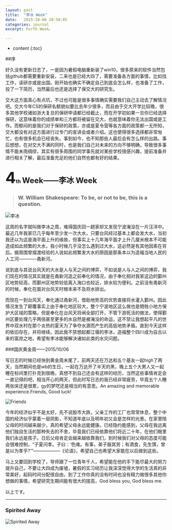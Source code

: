 ```yaml
---
layout: post
title:  "李冰 Week"
date:   2015-10-06 20:50:05
categories: journal
excerpt: Forth Week。

---
```

* content
{:toc}


##序

好久没有更新日志了，一是因为暑假电脑重新装了win10，很多原来的软件当然包括github都需要重新安装，二来也是已经大四了，需要准备各方面的事情，比如找工作，读研亦或是出国。刚开始也确实不确定自己到底会怎么样，也准备了工作，投了一下简历，当然最后也还是选择了保交大的研究生。

交大这方面真心有点坑，不过也可能是很多事情确实需要我们自己主动去了解情况吧。交大今年CS的保研名额貌似要比去年少很多，而且由于交大开学比较晚，很多其他学校诸如浙大复旦的保研申请都已经截止，而在开学初如果一旦你已经选择保研，这意味着你的成绩单和三方都将被留在交大，也就意味着你无法出国或是工作。而郁闷的是我们对于保研的政策，亦或是夏令营等各方面的政策都一无所知，交大都没有对这方面进行过专门的宣讲会或者介绍。这也使得很多选择都非常匆忙，也有很多机会已经丧失。事到如今，也不知那些人最后会有怎么样的出路。事后想想，在对交大不满的同时，也是我们自己对未来的方向不够明确，导致很多事情不能未雨绸缪，其实有很多周围的同学事先就对某些学校很感兴趣，提前准备并进行相关了解，最后准备充足的他们自然也都有好的结果。


<h3><font size="8">4</font><font size="3">th</font> <font size="5">Week——李冰 Week</font></h3>

> <h3><font size="3"> W. William Shakespeare: To be, or not to be, this is a question. </font></h3>

![李冰]({{"/css/李冰/李冰.jpg"}}) 

这周的名字就叫做李冰之周，难得国庆回一趟家却又发现宁波淹没在一片汪洋中。最近几年我家已几乎每年至少发一次大水，只要台风经过基本上都会发大水，当初我还以为这是海平面上升的缘故，但事实上十几年海平面才上升几厘米根本不可能造成如此频繁的大水，我小时候几乎没怎么遇到过大水，这必然是有其他因素在背后。据周围曾摆渡经验的人说如此频繁发大水的原因是那条本以为造福当地人民的人工河————甬新河。

说到底与其说台风天的大水是人与天之间的博弈，不如说是人与人之间的博弈，我们现在的情况其实就是在甬新河造之前奉化的情况，由于奉化相对我家这边的鄞州区地势较高，而鄞州区地势较低离入海口也较近，排水较为便利。之前没有甬新河的时候，奉化在面对台风天时根本来不及将水排出。

而现在一到台风天，奉化通过甬新河，借助地势高的优势直接将水灌入鄞州。因此情况发生了颠覆事实上由于奉化地区较大，整个宁波地区这么做也是牺牲小地方保护大区域的策略，但是奉化在台风天将闸全部打开，不管下游死活的做法，使得鄞州区要处理几乎两倍甚至更多的水自然是被淹没的命运，这不禁让我想起平凡的世界中双水村在那个炎热的夏天为了争夺水源而产生的高低地势矛盾。直到今天这样的依旧存在，并将继续。因此我不禁想起都江堰的李冰，造福整个四川成为自古以来的富庶之地，希望有李冰能够解决诸如此类的水灾问题。


###国庆黄金周——2015/10/06

写日志的时候已经快到黄金周末尾了，前两天还在万达和五个基友一起high了两天，当然期间也是wb的生日，一起在万达开了半天的黑，晚上五个大男人又一起睡在标间里打扑克到很晚，真想不到自己还会有这样的经历，当然这些事情肯定会一直记得的吧，相当开心的两天，但此时写日志的我已经非常疲劳，毕竟五个人睡两张床还是很累，gy的梦呓还是相当的有意思。An amazing and memorable experience.Friends, Good luck!

![Friends]({{"/css/李冰/Friends.jpg"}}) 


今年的经济似乎不是太好，先不说股市大跌，父亲工作的工厂也常常休息，整个中国的经济似乎蒙着一层阴影，不知道年底以及明年初又会是怎样的光景。在家里陪父母的时间越来越少，真的希望父母永远能健康。已经隐约能感到，父母在我远离他们独自生活的那种失去的不舍，毕竟我们已经依靠他们将近二十年，在他们眼里我们永远是孩子。日后父母肯定会越来越依靠我们，到时候我们对父母的态度可能会很难控制，“子夏问孝。子曰：‘色难。有事，弟子服其劳；有酒食，先生馔，曾是以为孝乎?’”——————《论语》，希望自己也希望大家能在以后做到这些。

马上又要回到学校了，导师跟了一位青年千人，希望能在他的手下能尽最大的努力提升自己，不要让大四成为废墟，暑假的实习经历让我深深觉得大学的生活真的非常美好，起码时间分配很自由，到了工作你真的没有时间也没有精力做很多其他你想做的事情，希望研究生期间能有很大的提高，God bless you, God bless me.


以上です。

---

### Spirited Away
 ![Spirited Away]({{"/css/kepler/dragoncat.gif"}}) 